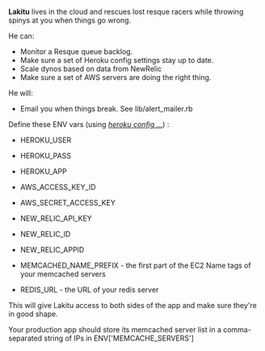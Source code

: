 **Lakitu** lives in the cloud and rescues lost resque racers while throwing spinys at you when things go wrong.

He can:

* Monitor a Resque queue backlog.
* Make sure a set of Heroku config settings stay up to date.
* Scale dynos based on data from NewRelic
* Make sure a set of AWS servers are doing the right thing.
  
He will:

* Email you when things break. See lib/alert_mailer.rb

Define these ENV vars (using _[heroku config ...](http://docs.heroku.com/config-vars)_) :

* HEROKU_USER
* HEROKU_PASS
* HEROKU_APP 

* AWS_ACCESS_KEY_ID
* AWS_SECRET_ACCESS_KEY 

* NEW_RELIC_API_KEY
* NEW_RELIC_ID
* NEW_RELIC_APPID 

* MEMCACHED_NAME_PREFIX - the first part of the EC2 Name tags of your memcached servers
* REDIS_URL - the URL of your redis server

This will give Lakitu access to both sides of the app and make sure they're in good shape.

Your production app should store its memcached server list in a comma-separated string of IPs in ENV['MEMCACHE_SERVERS']